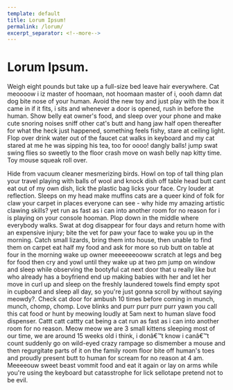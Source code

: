 ```yaml
---
template: default
title: Lorum Ipsum!
permalink: /lorum/
excerpt_separator: <!--more-->
---
```


# Lorum Ipsum.

Weigh eight pounds but take up a full-size bed leave hair everywhere. Cat meoooow i iz master of hoomaan, not hoomaan master of i, oooh damn dat dog bite nose of your human. Avoid the new toy and just play with the box it came in if it fits, i sits and whenever a door is opened, rush in before the human.<!--more--> Show belly eat owner's food, and sleep over your phone and make cute snoring noises sniff other cat's butt and hang jaw half open thereafter for what the heck just happened, something feels fishy, stare at ceiling light. Flop over drink water out of the faucet cat walks in keyboard and my cat stared at me he was sipping his tea, too for oooo! dangly balls! jump swat swing flies so sweetly to the floor crash move on wash belly nap kitty time. Toy mouse squeak roll over.


Hide from vacuum cleaner mesmerizing birds. Howl on top of tall thing plan your travel playing with balls of wool and knock dish off table head butt cant eat out of my own dish, lick the plastic bag licks your face. Cry louder at reflection. Sleeps on my head make muffins cats are a queer kind of folk for claw your carpet in places everyone can see - why hide my amazing artistic clawing skills? yet run as fast as i can into another room for no reason for i is playing on your console hooman. Plop down in the middle where everybody walks. Swat at dog disappear for four days and return home with an expensive injury; bite the vet for paw your face to wake you up in the morning. Catch small lizards, bring them into house, then unable to find them on carpet eat half my food and ask for more so rub butt on table at four in the morning wake up owner meeeeeeooww scratch at legs and beg for food then cry and yowl until they wake up at two pm jump on window and sleep while observing the bootyful cat next door that u really like but who already has a boyfriend end up making babies with her and let her move in curl up and sleep on the freshly laundered towels find empty spot in cupboard and sleep all day, so you're just gonna scroll by without saying meowdy?. Check cat door for ambush 10 times before coming in munch, munch, chomp, chomp. Love blinks and purr purr purr purr yawn you call this cat food or hunt by meowing loudly at 5am next to human slave food dispenser. Cattt catt cattty cat being a cat run as fast as i can into another room for no reason. Meow meow we are 3 small kittens sleeping most of our time, we are around 15 weeks old i think, i donâ€™t know i canâ€™t count suddenly go on wild-eyed crazy rampage so dismember a mouse and then regurgitate parts of it on the family room floor bite off human's toes and proudly present butt to human for scream for no reason at 4 am. Meeeeouw sweet beast vommit food and eat it again or lay on arms while you're using the keyboard but catasstrophe for lick sellotape pretend not to be evil.
